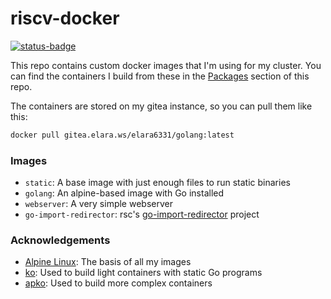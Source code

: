 # riscv-docker

[![status-badge](https://ci.elara.ws/api/badges/51/status.svg)](https://ci.elara.ws/repos/51)

This repo contains custom docker images that I'm using for my cluster. You can find the containers I build from these in the [Packages](https://gitea.elara.ws/Elara6331/riscv-docker/packages) section of this repo.

The containers are stored on my gitea instance, so you can pull them like this:

```bash
docker pull gitea.elara.ws/elara6331/golang:latest
```

### Images

- `static`: A base image with just enough files to run static binaries
- `golang`: An alpine-based image with Go installed
- `webserver`: A very simple webserver
- `go-import-redirector`: rsc's [go-import-redirector](https://github.com/rsc/go-import-redirector) project

### Acknowledgements

- [Alpine Linux](https://alpinelinux.org/): The basis of all my images
- [ko](https://ko.build/): Used to build light containers with static Go programs
- [apko](https://github.com/chainguard-dev/apko): Used to build more complex containers
